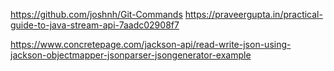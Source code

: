 https://github.com/joshnh/Git-Commands
https://praveergupta.in/practical-guide-to-java-stream-api-7aadc02908f7


https://www.concretepage.com/jackson-api/read-write-json-using-jackson-objectmapper-jsonparser-jsongenerator-example
